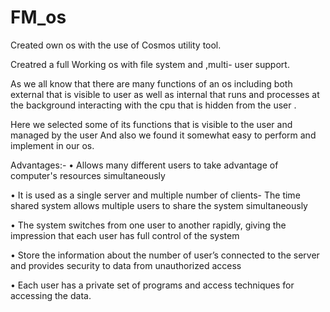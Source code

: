 # FM_os
Created own os with the use of Cosmos utility tool.

Creatred a full Working os with file system and ,multi- user support.

As we all know that there are many functions of an os including both external that is visible to user as well as internal that runs and processes at the background interacting with the cpu that is hidden from the user .

Here we selected some of its functions that is visible to the user and managed by the user And also we found it somewhat easy to perform and implement in our os.

Advantages:-
• Allows many different users to take advantage of computer's resources simultaneously

• It is used as a single server and multiple number of clients- The time shared system allows multiple users to share the system 
simultaneously

• The system switches from one user to another rapidly, giving the impression that each user has full control of the system

• Store the information about the number of user’s connected to the server and provides security to data from unauthorized access

• Each user has a private set of programs and access techniques for accessing the data.

